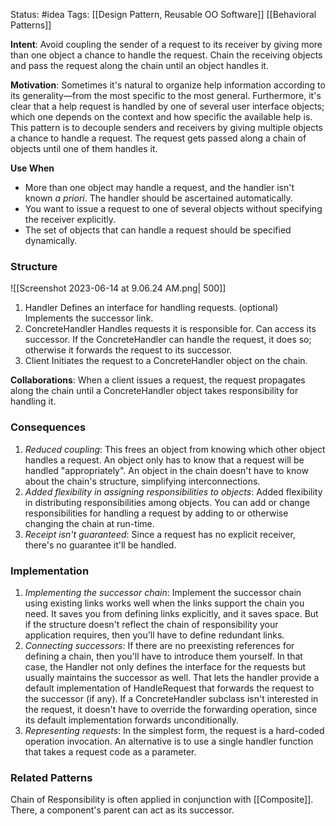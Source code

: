 Status: #idea
Tags: [[Design Pattern, Reusable OO Software]] [[Behavioral Patterns]]

**Intent**: Avoid coupling the sender of a request to its receiver by giving more than one object a chance to handle the request. Chain the receiving objects and pass the request along the chain until an object handles it.

**Motivation**: Sometimes it's natural to organize help information according to its generality—from the most specific to the most general. Furthermore, it's clear that a help request is handled by one of several user interface objects; which one depends on the context and how specific the available help is. This pattern is to decouple senders and receivers by giving multiple objects a chance to handle a request. The request gets passed along a chain of objects until one of them handles it.

**Use When**
- More than one object may handle a request, and the handler isn't known _a priori_. The handler should be ascertained automatically.
- You want to issue a request to one of several objects without specifying the receiver explicitly.
- The set of objects that can handle a request should be specified dynamically.

### Structure

![[Screenshot 2023-06-14 at 9.06.24 AM.png| 500]]

1. Handler
		Defines an interface for handling requests.
		(optional) Implements the successor link.
2. ConcreteHandler
		Handles requests it is responsible for.
		Can access its successor.
		If the ConcreteHandler can handle the request, it does so; otherwise it forwards the request to its successor.
3. Client
		Initiates the request to a ConcreteHandler object on the chain.

**Collaborations**: When a client issues a request, the request propagates along the chain until a ConcreteHandler object takes responsibility for handling it.

### Consequences
1. *Reduced coupling*: This frees an object from knowing which other object handles a request. An object only has to know that a request will be handled "appropriately". An object in the chain doesn't have to know about the chain's structure, simplifying interconnections.
2. *Added flexibility in assigning responsibilities to objects*: Added flexibility in distributing responsibilities among objects. You can add or change responsibilities for handling a request by adding to or otherwise changing the chain at run-time.
3. *Receipt isn't guaranteed*: Since a request has no explicit receiver, there's no guarantee it'll be handled.

### Implementation
1. *Implementing the successor chain*: Implement the successor chain using existing links works well when the links support the chain you need. It saves you from defining links explicitly, and it saves space. But if the structure doesn't reflect the chain of responsibility your application requires, then you'll have to define redundant links.
2. *Connecting successors*: If there are no preexisting references for defining a chain, then you'll have to introduce them yourself. In that case, the Handler not only defines the interface for the requests but usually maintains the successor as well. That lets the handler provide a default implementation of HandleRequest that forwards the request to the successor (if any). If a ConcreteHandler subclass isn't interested in the request, it doesn't have to override the forwarding operation, since its default implementation forwards unconditionally.
3. *Representing requests*: In the simplest form, the request is a hard-coded operation invocation. An alternative is to use a single handler function that takes a request code as a parameter. 

### Related Patterns
Chain of Responsibility is often applied in conjunction with [[Composite]]. There, a component's parent can act as its successor.